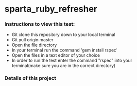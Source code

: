 # sparta_ruby_refresher

### Instructions to view this test:

* Git clone this repository down to your local terminal
* Git pull origin master
* Open the file directory
* In your terminal run the command 'gem install rspec'
* Open the files in a text editor of your choice
* In order to run the test enter the command "rspec" into your terminal(make sure you are in the correct directory)

### Details of this project
